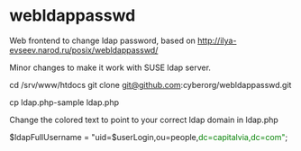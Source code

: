 webldappasswd
=============

Web frontend to change ldap password, based on http://ilya-evseev.narod.ru/posix/webldappasswd/

Minor changes to make it work with SUSE ldap server.

cd /srv/www/htdocs
git clone git@github.com:cyberorg/webldappasswd.git

cp ldap.php-sample ldap.php

Change the colored text to point to your correct ldap domain in ldap.php

$ldapFullUsername = "uid=$userLogin,ou=people,<font color="green">dc=capitalvia,dc=com"</font>;
